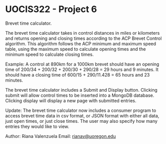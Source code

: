 # UOCIS322 - Project 6 #
Brevet time calculator.

The brevet time calculator takes in control distances in miles or kilometers and returns opening and closing times according to the ACP Brevet Control algorithm. This algorithm follows the ACP minimum and maximum speed table, using the maximum speed to calculate opening times and the minimum speed to calculate closing times.

Example: A control at 890km for a 1000km brevet should have an opening time of 200/34 + 200/32 + 200/30 + 290/28 = 29 hours and 9 minutes. It should have a closing time of 600/15 + 290/11.428 = 65 hours and 23 minutes.

The brevet time calculator includes a Submit and Display button.
Clicking submit will allow control times to be inserted into a MongoDB database.
Clicking display will display a new page with submitted entries.

Update: The brevet time calculator now includes a consumer program to access brevet 
time data in csv format, or JSON format with either all data, just open times, or just
close times. The user may also specify how many entries they would like to view.

Author: Riana Valenzuela Email: rianav@uoregon.edu
